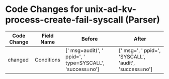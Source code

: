 # Code Changes for unix-ad-kv-process-create-fail-syscall (Parser)

| Code Change | Field Name | Before | After |
|-------------|------------|--------|-------|
| changed | Conditions | [' msg=audit(', ' ppid=', ' type=SYSCALL', 'success=no'] | [' msg=', ' ppid=', 'SYSCALL', 'audit', 'success=no'] |